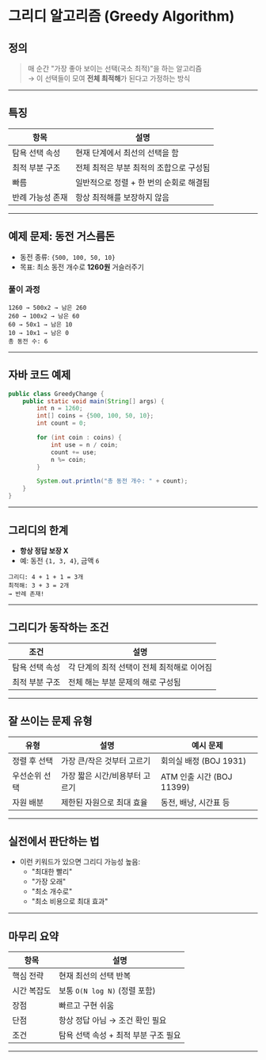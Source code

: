 # 그리디 알고리즘 (Greedy Algorithm)

## 정의

> 매 순간 "가장 좋아 보이는 선택(국소 최적)"을 하는 알고리즘  
> → 이 선택들이 모여 **전체 최적해**가 된다고 가정하는 방식

---

## 특징

| 항목             | 설명                                 |
|------------------|--------------------------------------|
| 탐욕 선택 속성    | 현재 단계에서 최선의 선택을 함         |
| 최적 부분 구조    | 전체 최적은 부분 최적의 조합으로 구성됨 |
| 빠름             | 일반적으로 정렬 + 한 번의 순회로 해결됨 |
| 반례 가능성 존재  | 항상 최적해를 보장하지 않음           |

---

## 예제 문제: 동전 거스름돈

- 동전 종류: `{500, 100, 50, 10}`
- 목표: 최소 동전 개수로 **1260원** 거슬러주기

### 풀이 과정
```
1260 → 500x2 → 남은 260
260 → 100x2 → 남은 60
60 → 50x1 → 남은 10
10 → 10x1 → 남은 0
총 동전 수: 6
```

---

## 자바 코드 예제

```java
public class GreedyChange {
    public static void main(String[] args) {
        int n = 1260;
        int[] coins = {500, 100, 50, 10};
        int count = 0;

        for (int coin : coins) {
            int use = n / coin;
            count += use;
            n %= coin;
        }

        System.out.println("총 동전 개수: " + count);
    }
}
```

---

## 그리디의 한계

- **항상 정답 보장 X**
- 예: 동전 `{1, 3, 4}`, 금액 `6`

```
그리디: 4 + 1 + 1 = 3개
최적해: 3 + 3 = 2개
→ 반례 존재!
```

---

## 그리디가 동작하는 조건

| 조건             | 설명                                      |
|------------------|-------------------------------------------|
| 탐욕 선택 속성    | 각 단계의 최적 선택이 전체 최적해로 이어짐 |
| 최적 부분 구조    | 전체 해는 부분 문제의 해로 구성됨           |

---

## 잘 쓰이는 문제 유형

| 유형       | 설명                       | 예시 문제              |
|------------|----------------------------|-------------------------|
| 정렬 후 선택 | 가장 큰/작은 것부터 고르기     | 회의실 배정 (BOJ 1931) |
| 우선순위 선택 | 가장 짧은 시간/비용부터 고르기 | ATM 인출 시간 (BOJ 11399) |
| 자원 배분    | 제한된 자원으로 최대 효율      | 동전, 배낭, 시간표 등   |

---

## 실전에서 판단하는 법

- 이런 키워드가 있으면 그리디 가능성 높음:
    - "최대한 빨리"
    - "가장 오래"
    - "최소 개수로"
    - "최소 비용으로 최대 효과"

---

## 마무리 요약

| 항목         | 설명                                |
|--------------|-------------------------------------|
| 핵심 전략     | 현재 최선의 선택 반복                 |
| 시간 복잡도   | 보통 `O(N log N)` (정렬 포함)        |
| 장점          | 빠르고 구현 쉬움                     |
| 단점          | 항상 정답 아님 → 조건 확인 필요       |
| 조건          | 탐욕 선택 속성 + 최적 부분 구조 필요 |

---

